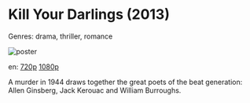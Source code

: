 # Kill Your Darlings (2013)

Genres: drama, thriller, romance

![poster](http://image.tmdb.org/t/p/w500/j9437B8S3UzDG80WFJRpzIvhPo9.jpg)

en:
  [720p](magnet:?xt=urn:btih:1d6c943797dcc54ade6da6697705c70352b09dde&dn=Kill+Your+Darlings+%282013%29+720p+BrRip+x264+-+YIFY&tr=udp%3A%2F%2Ftracker.openbittorrent.com%3A80%2Fannounce&tr=udp%3A%2F%2Fglotorrents.pw%3A6969%2Fannounce&tr=udp%3A%2F%2Ftracker.openbittorrent.com%3A80%2Fannounce&tr=udp%3A%2F%2Ftracker.opentrackr.org%3A1337%2Fannounce&tr=udp%3A%2F%2Fzer0day.to%3A1337%2Fannounce&tr=udp%3A%2F%2Ftracker.coppersurfer.tk%3A6969%2Fannounce)
  [1080p](magnet:?xt=urn:btih:1FD6B2838E000F6E979B1F32F780867350A9E5D6&tr=udp://glotorrents.pw:6969/announce&tr=udp://tracker.opentrackr.org:1337/announce&tr=udp://torrent.gresille.org:80/announce&tr=udp://tracker.openbittorrent.com:80&tr=udp://tracker.coppersurfer.tk:6969&tr=udp://tracker.leechers-paradise.org:6969&tr=udp://p4p.arenabg.ch:1337&tr=udp://tracker.internetwarriors.net:1337)
  


A murder in 1944 draws together the great poets of the beat generation: Allen Ginsberg, Jack Kerouac and William Burroughs.